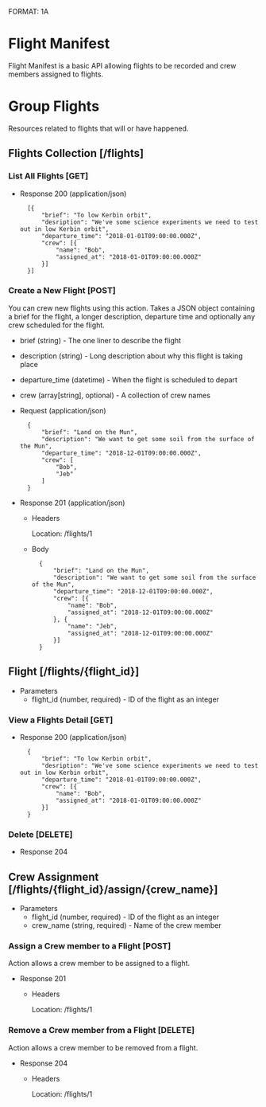 FORMAT: 1A

# Flight Manifest

Flight Manifest is a basic API allowing flights to be recorded and crew members assigned to flights.

# Group Flights

Resources related to flights that will or have happened.

## Flights Collection [/flights]

### List All Flights [GET]

+ Response 200 (application/json)

        [{
            "brief": "To low Kerbin orbit",
            "desription": "We've some science experiments we need to test out in low Kerbin orbit",
            "departure_time": "2018-01-01T09:00:00.000Z",
            "crew": [{
                "name": "Bob",
                "assigned_at": "2018-01-01T09:00:00.000Z"
            }]
        }]

### Create a New Flight [POST]

You can crew new flights using this action. Takes a JSON object containing a brief for the flight, a longer description, departure time and optionally any crew scheduled for the flight.

+ brief (string) - The one liner to describe the flight
+ description (string) - Long description about why this flight is taking place
+ departure_time (datetime) - When the flight is scheduled to depart
+ crew (array[string], optional) - A collection of crew names

+ Request (application/json)

        {
            "brief": "Land on the Mun",
            "description": "We want to get some soil from the surface of the Mun",
            "departure_time": "2018-12-01T09:00:00.000Z",
            "crew": [
                "Bob",
                "Jeb"
            ]
        }

+ Response 201 (application/json)

    + Headers

        Location: /flights/1

    + Body

            {
                "brief": "Land on the Mun",
                "description": "We want to get some soil from the surface of the Mun",
                "departure_time": "2018-12-01T09:00:00.000Z",
                "crew": [{
                    "name": "Bob",
                    "assigned_at": "2018-12-01T09:00:00.000Z"
                }, {
                    "name": "Jeb",
                    "assigned_at": "2018-12-01T09:00:00.000Z"
                }]
            }

## Flight [/flights/{flight_id}]

+ Parameters
    + flight_id (number, required) - ID of the flight as an integer

### View a Flights Detail [GET]

+ Response 200 (application/json)

        {
            "brief": "To low Kerbin orbit",
            "desription": "We've some science experiments we need to test out in low Kerbin orbit",
            "departure_time": "2018-01-01T09:00:00.000Z",
            "crew": [{
                "name": "Bob",
                "assigned_at": "2018-01-01T09:00:00.000Z"
            }]
        }

### Delete [DELETE]

+ Response 204

## Crew Assignment [/flights/{flight_id}/assign/{crew_name}]

+ Parameters
    + flight_id (number, required) - ID of the flight as an integer
    + crew_name (string, required) - Name of the crew member

### Assign a Crew member to a Flight [POST]

Action allows a crew member to be assigned to a flight.

+ Response 201

    + Headers

        Location: /flights/1

### Remove a Crew member from a Flight [DELETE]

Action allows a crew member to be removed from a flight.

+ Response 204

    + Headers

        Location: /flights/1